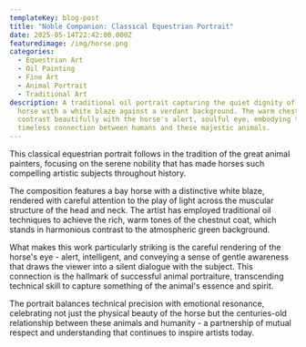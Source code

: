 ```yaml
---
templateKey: blog-post
title: "Noble Companion: Classical Equestrian Portrait"
date: 2025-05-14T22:42:00.000Z
featuredimage: /img/horse.png
categories:
  - Equestrian Art
  - Oil Painting
  - Fine Art
  - Animal Portrait
  - Traditional Art
description: A traditional oil portrait capturing the quiet dignity of a bay
  horse with a white blaze against a verdant background. The warm chestnut tones
  contrast beautifully with the horse's alert, soulful eye, embodying the
  timeless connection between humans and these majestic animals.
---
```

This classical equestrian portrait follows in the tradition of the great animal painters, focusing on the serene nobility that has made horses such compelling artistic subjects throughout history.

The composition features a bay horse with a distinctive white blaze, rendered with careful attention to the play of light across the muscular structure of the head and neck. The artist has employed traditional oil techniques to achieve the rich, warm tones of the chestnut coat, which stands in harmonious contrast to the atmospheric green background.

What makes this work particularly striking is the careful rendering of the horse's eye - alert, intelligent, and conveying a sense of gentle awareness that draws the viewer into a silent dialogue with the subject. This connection is the hallmark of successful animal portraiture, transcending technical skill to capture something of the animal's essence and spirit.

The portrait balances technical precision with emotional resonance, celebrating not just the physical beauty of the horse but the centuries-old relationship between these animals and humanity - a partnership of mutual respect and understanding that continues to inspire artists today.

